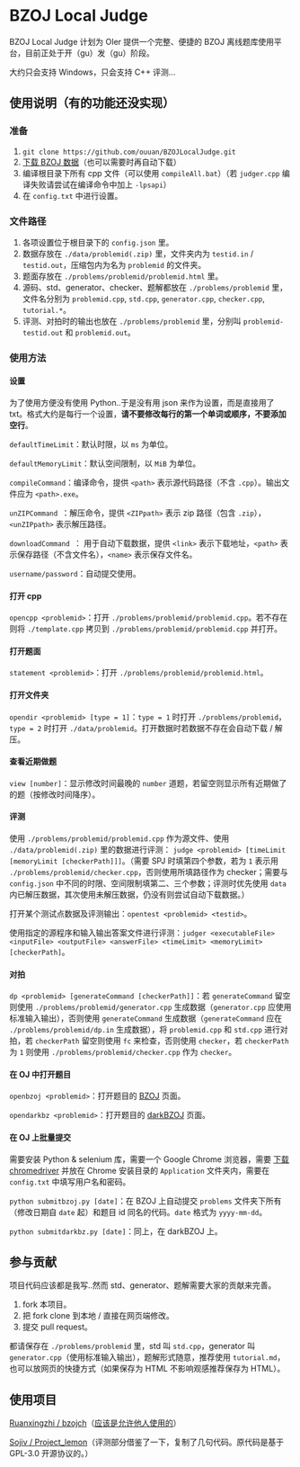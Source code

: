 # BZOJ Local Judge

BZOJ Local Judge 计划为 OIer 提供一个完整、便捷的 BZOJ 离线题库使用平台，目前正处于开（gu）发（gu）阶段。

大约只会支持 Windows，只会支持 C++ 评测...

## 使用说明（有的功能还没实现）

### 准备

1. `git clone https://github.com/ouuan/BZOJLocalJudge.git`
2. [下载 BZOJ 数据](http://darkbzoj.tk/blogof/root/blog/10)（也可以需要时再自动下载）
3. 编译根目录下所有 cpp 文件（可以使用 `compileAll.bat`）（若 `judger.cpp` 编译失败请尝试在编译命令中加上 `-lpsapi`）
4. 在 `config.txt` 中进行设置。

### 文件路径

1. 各项设置位于根目录下的 `config.json` 里。
2. 数据存放在 `./data/problemid(.zip)` 里，文件夹内为 `testid.in` / `testid.out`，压缩包内为名为 `problemid` 的文件夹。
3. 题面存放在 `./problems/problemid/problemid.html` 里。
4. 源码、std、generator、checker、题解都放在 `./problems/problemid` 里，文件名分别为 `problemid.cpp`, `std.cpp`, `generator.cpp`, `checker.cpp`, `tutorial.*`。
5. 评测、对拍时的输出也放在 `./problems/problemid` 里，分别叫 `problemid-testid.out` 和 `problemid.out`。

### 使用方法

#### 设置

为了使用方便没有使用 Python..于是没有用 json 来作为设置，而是直接用了 txt。格式大约是每行一个设置，**请不要修改每行的第一个单词或顺序，不要添加空行**。

`defaultTimeLimit`：默认时限，以 `ms` 为单位。

`defaultMemoryLimit`：默认空间限制，以 `MiB` 为单位。

`compileCommand`：编译命令，提供 `<path>` 表示源代码路径（不含 `.cpp`）。输出文件应为 `<path>.exe`。

`unZIPCommand `：解压命令，提供 `<ZIPpath>` 表示 zip 路径（包含 `.zip`），`<unZIPpath>` 表示解压路径。

`downloadCommand `： 用于自动下载数据，提供 `<link>` 表示下载地址，`<path>` 表示保存路径（不含文件名），`<name>` 表示保存文件名。

`username/password`：自动提交使用。

#### 打开 cpp

`opencpp <problemid>`：打开 `./problems/problemid/problemid.cpp`。若不存在则将 `./template.cpp` 拷贝到 `./problems/problemid/problemid.cpp` 并打开。

#### 打开题面

`statement <problemid>`：打开 `./problems/problemid/problemid.html`。

#### 打开文件夹

`opendir <problemid> [type = 1]`：`type = 1` 时打开 `./problems/problemid`，`type = 2` 时打开 `./data/problemid`。打开数据时若数据不存在会自动下载 / 解压。

#### 查看近期做题

`view [number]`：显示修改时间最晚的 `number` 道题，若留空则显示所有近期做了的题（按修改时间降序）。

#### 评测

使用 `./problems/problemid/problemid.cpp` 作为源文件、使用 `./data/problemid(.zip)` 里的数据进行评测： `judge <problemid> [timeLimit [memoryLimit [checkerPath]]]`。（需要 SPJ 时填第四个参数，若为 `1` 表示用 `./problems/problemid/checker.cpp`，否则使用所填路径作为 checker；需要与 `config.json` 中不同的时限、空间限制填第二、三个参数；评测时优先使用 `data` 内已解压数据，其次使用未解压数据，仍没有则尝试自动下载数据。）

打开某个测试点数据及评测输出：`opentest <problemid> <testid>`。

使用指定的源程序和输入输出答案文件进行评测：`judger <executableFile> <inputFile> <outputFile> <answerFile> <timeLimit> <memoryLimit> [checkerPath]`。

#### 对拍

`dp <problemid> [generateCommand [checkerPath]]`：若 `generateCommand` 留空则使用 `./problems/problemid/generator.cpp` 生成数据（`generator.cpp` 应使用标准输入输出），否则使用 `generateCommand` 生成数据（`generateCommand` 应在 `./problems/problemid/dp.in` 生成数据），将 `problemid.cpp` 和 `std.cpp` 进行对拍，若 `checkerPath` 留空则使用 `fc` 来检查，否则使用 `checker`，若 `checkerPath` 为 `1` 则使用 `./problems/problemid/checker.cpp` 作为 `checker`。

#### 在 OJ 中打开题目

`openbzoj <problemid>`：打开题目的 [BZOJ](https://www.lydsy.com/JudgeOnline/) 页面。

`opendarkbz <problemid>`：打开题目的 [darkBZOJ](https://darkbzoj.tk/) 页面。

#### 在 OJ 上批量提交

需要安装 Python & selenium 库，需要一个 Google Chrome 浏览器，需要 [下载 chromedriver](http://npm.taobao.org/mirrors/chromedriver/) 并放在 Chrome 安装目录的 `Application` 文件夹内，需要在 `config.txt` 中填写用户名和密码。

`python submitbzoj.py [date]`：在 BZOJ 上自动提交 `problems` 文件夹下所有（修改日期自 `date` 起）和题目 id 同名的代码。`date` 格式为 `yyyy-mm-dd`。

`python submitdarkbz.py [date]`：同上，在 darkBZOJ 上。

## 参与贡献

项目代码应该都是我写..然而 std、generator、题解需要大家的贡献来完善。

1. fork 本项目。
2. 把 fork clone 到本地 / 直接在网页端修改。
3. 提交 pull request。

都请保存在 `./problems/problemid` 里，std 叫 `std.cpp`，generator 叫 `generator.cpp`（使用标准输入输出），题解形式随意，推荐使用 `tutorial.md`，也可以放网页的快捷方式（如果保存为 HTML 不影响观感推荐保存为 HTML）。

## 使用项目

[Ruanxingzhi / bzojch](https://github.com/Ruanxingzhi/bzojch)（[应该是允许他人使用的](https://github.com/Ruanxingzhi/bzojch/issues/2)）

[Sojiv / Project_lemon](https://github.com/Sojiv/Project_lemon)（评测部分借鉴了一下，复制了几句代码。原代码是基于 GPL-3.0 开源协议的。）